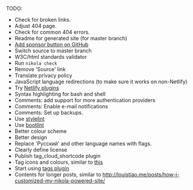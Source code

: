 TODO:

*   Check for broken links.
*   Adjust 404 page.
*   Check for common 404 errors.
*   Readme for generated site (for master branch)
*   [Add sponsor button on GitHub](https://github.com/vrusinov/gmsite/settings)
*   Switch source to master branch
*   W3C/html standards validator
*   Run `nikola check`
*   Remove 'Source' link
*   Translate privacy policy
*   JavaScript language redirections (to make sure it works on non-Netlify)
*   Try [Netlify plugins](https://app.netlify.com/teams/vrusinov/plugins)
*   Syntax highlighting for bash and shell
*   Comments: add support for more authentication providers
*   Comments: Enable e-mail notifications
*   Comments: Set up backups.
*   Use [stylelint](https://stylelint.io/)
*   Use [bootlint](https://blog.getbootstrap.com/2014/09/23/bootlint/)
*   Better colour scheme
*   Better design
*   Replace 'Русский' and other language names with flags.
*   Clearly define license
*   Publish tag_cloud_shortcode plugin
*   Tag icons and colours, similar to [this](https://mdbootstrap.com/snippets/jquery/adamjakubowski/694459)
*   Start using [tags plugin](https://plugins.getnikola.com/v7/tags/)
*   Contents for longer posts, similar to http://louistiao.me/posts/how-i-customized-my-nikola-powered-site/

